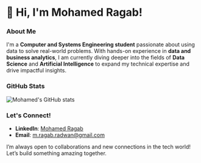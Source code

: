 # 👋 Hi, I'm Mohamed Ragab!

### About Me
I'm a **Computer and Systems Engineering student** passionate about using data to solve real-world problems. With hands-on experience in **data and business analytics**, I am currently diving deeper into the fields of **Data Science** and **Artificial Intelligence** to expand my technical expertise and drive impactful insights.

### GitHub Stats
![Mohamed's GitHub stats](https://github-readme-stats.vercel.app/api?username=MohamedRagab-AI&show_icons=true&theme=react&border_color=61dafb&hide_border=true")

### Let's Connect!
- **LinkedIn**: [Mohamed Ragab](https://www.linkedin.com/in/mohamed-ragab-radwan)
- **Email**: m.ragab.radwan@gmail.com

I’m always open to collaborations and new connections in the tech world! Let’s build something amazing together.


<!---
- 👋 Hi, I’m @MohamedRagab-DS-AI
- 👀 I’m interested in ...
- 🌱 I’m currently learning ...
- 💞️ I’m looking to collaborate on ...
- 📫 How to reach me ...
- 😄 Pronouns: ...
- ⚡ Fun fact: ...
--->

<!---
MohamedRagab-DS-AI/MohamedRagab-DS-AI is a ✨ special ✨ repository because its `README.md` (this file) appears on your GitHub profile.
You can click the Preview link to take a look at your changes.
--->
